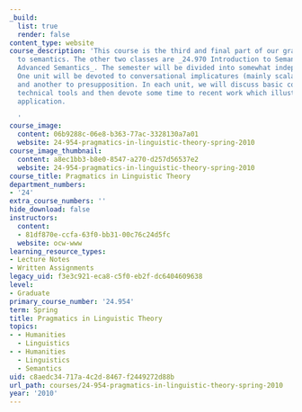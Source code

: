```yaml
---
_build:
  list: true
  render: false
content_type: website
course_description: 'This course is the third and final part of our graduate introduction
  to semantics. The other two classes are _24.970 Introduction to Semantics_ and _24.973
  Advanced Semantics_. The semester will be divided into somewhat independent units.
  One unit will be devoted to conversational implicatures (mainly scalar implicatures)
  and another to presupposition. In each unit, we will discuss basic concepts and
  technical tools and then devote some time to recent work which illustrates their
  application.

  '
course_image:
  content: 06b9288c-06e8-b363-77ac-3328130a7a01
  website: 24-954-pragmatics-in-linguistic-theory-spring-2010
course_image_thumbnail:
  content: a8ec1bb3-b8e0-8547-a270-d257d56537e2
  website: 24-954-pragmatics-in-linguistic-theory-spring-2010
course_title: Pragmatics in Linguistic Theory
department_numbers:
- '24'
extra_course_numbers: ''
hide_download: false
instructors:
  content:
  - 81df870e-ccfa-63f0-bb31-00c76c24d5fc
  website: ocw-www
learning_resource_types:
- Lecture Notes
- Written Assignments
legacy_uid: f3e3c921-eca8-c5f0-eb2f-dc6404609638
level:
- Graduate
primary_course_number: '24.954'
term: Spring
title: Pragmatics in Linguistic Theory
topics:
- - Humanities
  - Linguistics
- - Humanities
  - Linguistics
  - Semantics
uid: c8aedc34-717a-4c2d-8467-f2449272d88b
url_path: courses/24-954-pragmatics-in-linguistic-theory-spring-2010
year: '2010'
---
```

